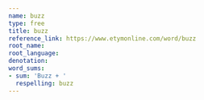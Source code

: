 ```yaml
---
name: buzz
type: free
title: buzz
reference_link: https://www.etymonline.com/word/buzz
root_name: 
root_language: 
denotation: 
word_sums:
- sum: 'Buzz + '
  respelling: buzz
---
```

